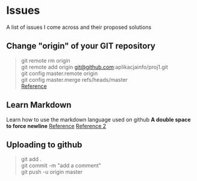 # Issues
A list of issues I come across and their proposed solutions 

## Change "origin" of your GIT repository
>git remote rm origin  
>git remote add origin git@github.com:aplikacjainfo/proj1.git  
>git config master.remote origin  
>git config master.merge refs/heads/master  
[Reference](https://gist.github.com/DianaEromosele/fa228f6f6099a8996d3cb891109ab975)

## Learn Markdown 
Learn how to use the markdown language used on github
**A double space to force newline**
[Reference](https://github.com/adam-p/markdown-here/wiki/Markdown-Cheatsheet)
[Reference 2](https://markdown-guide.readthedocs.io/en/latest/basics.html)

## Uploading to github
>git add .  
>git commit -m "add a comment"  
>git push -u origin master  